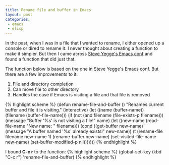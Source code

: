 ```yaml
---
title: Rename file and buffer in Emacs
layout: post
categories:
 - emacs
 - elisp
---
```


In the past, when I was in a file that I wanted to rename, I either
opened up a console or dired to rename it. I never thought about
creating a function to make it simpler. But then I came across
[Steve Yegge's Emacs conf](http://sites.google.com/site/steveyegge2/my-dot-emacs-file)
and found a function that did just that. 

The function below is based on the one in Steve Yegge's Emacs conf. But
there are a few improvements to it:

1. File and directory completion
2. Can move file to other directory
3. Handles the case if Emacs is visiting a file and that file is removed

{% highlight scheme %}
(defun rename-file-and-buffer ()
  "Renames current buffer and file it is visiting."
  (interactive)
  (let ((name (buffer-name))
        (filename (buffer-file-name)))
    (if (not (and filename (file-exists-p filename)))
        (message "Buffer '%s' is not visiting a file!" name)
      (let ((new-name (read-file-name "New name: " filename)))
        (cond ((get-buffer new-name)
               (message "A buffer named '%s' already exists!" new-name))
              (t
               (rename-file filename new-name 1)
               (rename-buffer new-name)
               (set-visited-file-name new-name)
               (set-buffer-modified-p nil)))))))
{% endhighlight %}

I bound **C-c r** to the function:
{% highlight scheme %}
(global-set-key (kbd "C-c r") 'rename-file-and-buffer)
{% endhighlight %}
